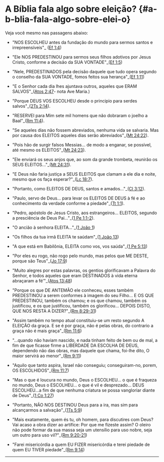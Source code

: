 # A Bíblia fala algo sobre eleição? {#a-b-blia-fala-algo-sobre-elei-o}

Veja você mesmo nas passagens abaixo:

*   &quot;NOS ESCOLHEU antes da fundação do mundo para sermos santos e irrepreensíveis&quot;_ ([Ef 1:4](http://bibliaonline.com.br/acf/ef/1/4))

*   &quot;Ele NOS PREDESTINOU para sermos seus filhos adotivos por Jesus Cristo, conforme a decisão da SUA VONTADE&quot;_([Ef 1:5](http://bibliaonline.com.br/acf/ef/1/5))

*   &quot;Nele, PREDESTINADOS pela decisão daquele que tudo opera segundo o conselho da SUA VONTADE, fomos feitos sua herança&quot;_([Ef 1:11](http://bibliaonline.com.br/acf/ef/1/11))

*   &quot;E o Senhor cada dia lhes ajuntava outros, aqueles que ERAM SALVOS&quot;_([Atos 2:47](http://bibliaonline.com.br/acf/atos/2/47)- nota Ave Maria.)

*   &quot;Porque DEUS VOS ESCOLHEU desde o principio para serdes salvos&quot;_([2Ts 2:14](http://bibliaonline.com.br/acf/2ts/2/14)).

*   &quot;RESERVEI para Mim sete mil homens que não dobraram o joelho a Baal&quot;_([Rm 11:4](http://bibliaonline.com.br/acf/rm/11/4)).

*   &quot;Se aqueles dias não fossem abreviados, nenhuma vida se salvaria. Mas por causa dos ELEITOS aqueles dias serão abreviados&quot;_([Mt 24:22](http://bibliaonline.com.br/acf/mt/24/22)).

*   &quot;Pois hão de surgir falsos Messias... de modo a enganar, se possível, até mesmo os ELEITOS&quot;_([Mt 24:23](http://bibliaonline.com.br/acf/mt/24/23)).

*   &quot;Ele enviará os seus anjos que, ao som da grande trombeta, reunirão os SEUS ELEITOS...&quot;_([Mt 24:31](http://bibliaonline.com.br/acf/mt/24/31)).

*   &quot;E Deus não faria justiça a SEUS ELEITOS que clamam a ele dia e noite, mesmo que os faça esperar?&quot;_([Lc 18:7](http://bibliaonline.com.br/acf/lc/18/7)).

*   &quot;Portanto, como ELEITOS DE DEUS, santos e amados...&quot;_([Cl 3:12](http://bibliaonline.com.br/acf/cl/3/12)).

*   &quot;Paulo, servo de Deus... para levar os ELEITOS DE DEUS à fé e ao conhecimento da verdade conforme a piedade&quot;_([Tt 1:1](http://bibliaonline.com.br/acf/tt/1/1)).

*   &quot;Pedro, apóstolo de Jesus Cristo, aos estrangeiros... ELEITOS, segundo a presciência de Deus Pai...&quot;_([1 Pe 1:1-2](http://bibliaonline.com.br/acf/1pe/1/1-2)).

*   &quot;O ancião à senhora ELEITA...&quot;_([1 João 1](http://bibliaonline.com.br/acf/1jo/1/1))

*   &quot;Os filhos da tua irmã ELEITA te saúdam&quot;_([1 João 13](http://bibliaonline.com.br/acf/1jo/1/13))

*   &quot;A que está em Babilônia, ELEITA como vos, vos saúda&quot;_([1 Pe 5:13](http://bibliaonline.com.br/acf/1pe/5/13))

*   &quot;Por eles eu rogo, não rogo pelo mundo, mas pelos que ME DESTE, porque são Teus&quot;_([Jo 17:9](http://bibliaonline.com.br/acf/jo/17/9))

*   &quot;Muito alegres por estas palavras, os gentios glorificavam a Palavra do Senhor, e todos aqueles que eram DESTINADOS à vida eterna abraçaram a fé’&quot;_([Atos 13:48](http://bibliaonline.com.br/acf/atos/13/48))

*   &quot;Porque os que DE ANTEMÃO ele conheceu, esses também PREDESTINOU a serem conformes à imagem do seu Filho... E OS QUE PREDESTINOU, também os chamou; e os que chamou, também os justificou, e os que justificou, também os glorificou... DEPOIS DISTO, QUE NOS RESTA A DIZER?&quot;_([Rm 8:29-31](http://bibliaonline.com.br/acf/rm/8/29-31))

*   &quot;Assim também no tempo atual constituiu-se um resto segundo A ELEIÇÃO da graça. E se é por graça, não é pelas obras, do contrario a graça não é mais graça&quot;_([Rm 11:6](http://bibliaonline.com.br/acf/rm/11/6))

*   &quot;...quando não haviam nascido, e nada tinham feito de bem ou de mal, a fim de que ficasse firme a LIBERDADE DA ESCOLHA DE DEUS, dependendo não das obras, mas daquele que chama, foi-lhe dito, O maior servirá ao menor&quot;_([Rm 9:11](http://bibliaonline.com.br/acf/rm/9/11))

*   &quot;Aquilo que tanto aspira, Israel não conseguiu; conseguiram-no, porem, OS ESCOLHIDOS&quot;_([Rm 11:7](http://bibliaonline.com.br/acf/rm/11/7))

*   &quot;Mas o que é loucura no mundo, Deus o ESCOLHEU... o que é fraqueza no mundo, Deus o ESCOLHEU... o que é vil e desprezado... DEUS ESCOLHEU...a fim de que nenhuma criatura se possa vangloriar diante de Deus&quot;_([1 Co 1:27](http://bibliaonline.com.br/acf/1co/1/27))

*   &quot;Portanto, NÃO NOS DESTINOU Deus para a ira, mas sim para alcançarmos a salvação&quot;_([1Ts 5:9](http://bibliaonline.com.br/acf/1ts/5/9))

*   &quot;Mais exatamente, quem és tu, oh homem, para discutires com Deus? Vai acaso a obra dizer ao artífice: Por que me fizeste assim? O oleiro não pode formar da sua massa seja um utensílio para uso nobre, seja um outro para uso vil?&quot;_([Rm 9:20-21](http://bibliaonline.com.br/acf/rm/9/20-21))

*   &quot;Farei misericórdia a quem EU FIZER misericórdia e terei piedade de quem EU TIVER piedade&quot;_([Rm 9:14](http://bibliaonline.com.br/acf/rm/9/14))

*****